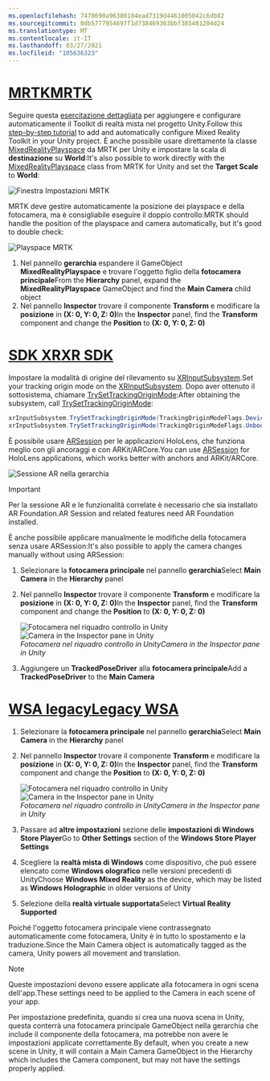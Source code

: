 ```yaml
---
ms.openlocfilehash: 7470690a96380184ead7319d4461005042c6db82
ms.sourcegitcommit: 0db5777954697f1d738469363bbf385481204d24
ms.translationtype: MT
ms.contentlocale: it-IT
ms.lasthandoff: 03/27/2021
ms.locfileid: "105636323"
---
```

# <a name="mrtk"></a>[<span data-ttu-id="99f74-101">MRTK</span><span class="sxs-lookup"><span data-stu-id="99f74-101">MRTK</span></span>](#tab/mrtk)
<!-- NEVER CHANGE THE ABOVE LINE! -->

<span data-ttu-id="99f74-102">Seguire questa [esercitazione dettagliata](../../tutorials/mr-learning-base-01.md) per aggiungere e configurare automaticamente il Toolkit di realtà mista nel progetto Unity.</span><span class="sxs-lookup"><span data-stu-id="99f74-102">Follow this [step-by-step tutorial](../../tutorials/mr-learning-base-01.md) to add and automatically configure Mixed Reality Toolkit in your Unity project.</span></span> <span data-ttu-id="99f74-103">È anche possibile usare direttamente la classe [MixedRealityPlayspace](https://docs.microsoft.com/dotnet/api/microsoft.mixedreality.toolkit.mixedrealityplayspace) da MRTK per Unity e impostare la scala di **destinazione** su **World**:</span><span class="sxs-lookup"><span data-stu-id="99f74-103">It's also possible to work directly with the [MixedRealityPlayspace](https://docs.microsoft.com/dotnet/api/microsoft.mixedreality.toolkit.mixedrealityplayspace) class from MRTK for Unity and set the **Target Scale** to **World**:</span></span>

![Finestra Impostazioni MRTK](../../images/mrtk-target-scale.png)

<span data-ttu-id="99f74-105">MRTK deve gestire automaticamente la posizione dei playspace e della fotocamera, ma è consigliabile eseguire il doppio controllo:</span><span class="sxs-lookup"><span data-stu-id="99f74-105">MRTK should handle the position of the playspace and camera automatically, but it's good to double check:</span></span>

![Playspace MRTK](../../images/mrtk-playspace.png)

1. <span data-ttu-id="99f74-107">Nel pannello **gerarchia** espandere il GameObject **MixedRealityPlayspace** e trovare l'oggetto figlio della **fotocamera principale**</span><span class="sxs-lookup"><span data-stu-id="99f74-107">From the **Hierarchy** panel, expand the **MixedRealityPlayspace** GameObject and find the **Main Camera** child object</span></span>
2. <span data-ttu-id="99f74-108">Nel pannello **Inspector** trovare il componente **Transform** e modificare la **posizione** in **(X: 0, Y: 0, Z: 0)**</span><span class="sxs-lookup"><span data-stu-id="99f74-108">In the **Inspector** panel, find the **Transform** component and change the **Position** to **(X: 0, Y: 0, Z: 0)**</span></span>

# <a name="xr-sdk"></a>[<span data-ttu-id="99f74-109">SDK XR</span><span class="sxs-lookup"><span data-stu-id="99f74-109">XR SDK</span></span>](#tab/xr)
<!-- NEVER CHANGE THE ABOVE LINE! -->

<span data-ttu-id="99f74-110">Impostare la modalità di origine del rilevamento su [XRInputSubsystem](https://docs.unity3d.com/Documentation/ScriptReference/XR.XRInputSubsystem.html).</span><span class="sxs-lookup"><span data-stu-id="99f74-110">Set your tracking origin mode on the [XRInputSubsystem](https://docs.unity3d.com/Documentation/ScriptReference/XR.XRInputSubsystem.html).</span></span> <span data-ttu-id="99f74-111">Dopo aver ottenuto il sottosistema, chiamare [TrySetTrackingOriginMode](https://docs.unity3d.com/Documentation/ScriptReference/XR.XRInputSubsystem.TrySetTrackingOriginMode.html):</span><span class="sxs-lookup"><span data-stu-id="99f74-111">After obtaining the subsystem, call [TrySetTrackingOriginMode](https://docs.unity3d.com/Documentation/ScriptReference/XR.XRInputSubsystem.TrySetTrackingOriginMode.html):</span></span>

```cs
xrInputSubsystem.TrySetTrackingOriginMode(TrackingOriginModeFlags.Device);
xrInputSubsystem.TrySetTrackingOriginMode(TrackingOriginModeFlags.Unbounded); // Recommendation for OpenXR
```

<span data-ttu-id="99f74-112">È possibile usare [ARSession](https://docs.unity3d.com/Packages/com.unity.xr.arfoundation@2.1/manual/index.html#installing-ar-foundation) per le applicazioni HoloLens, che funziona meglio con gli ancoraggi e con ARKit/ARCore.</span><span class="sxs-lookup"><span data-stu-id="99f74-112">You can use [ARSession](https://docs.unity3d.com/Packages/com.unity.xr.arfoundation@2.1/manual/index.html#installing-ar-foundation) for HoloLens applications, which works better with anchors and ARKit/ARCore.</span></span>

![Sessione AR nella gerarchia](../../images/xrsdk-arsession.png)

> [!IMPORTANT]
> <span data-ttu-id="99f74-114">Per la sessione AR e le funzionalità correlate è necessario che sia installato AR Foundation.</span><span class="sxs-lookup"><span data-stu-id="99f74-114">AR Session and related features need AR Foundation installed.</span></span>

<span data-ttu-id="99f74-115">È anche possibile applicare manualmente le modifiche della fotocamera senza usare ARSession:</span><span class="sxs-lookup"><span data-stu-id="99f74-115">It's also possible to apply the camera changes manually without using ARSession:</span></span>

1. <span data-ttu-id="99f74-116">Selezionare la **fotocamera principale** nel pannello **gerarchia**</span><span class="sxs-lookup"><span data-stu-id="99f74-116">Select **Main Camera** in the **Hierarchy** panel</span></span>
1. <span data-ttu-id="99f74-117">Nel pannello **Inspector** trovare il componente **Transform** e modificare la **posizione** in **(X: 0, Y: 0, Z: 0)**</span><span class="sxs-lookup"><span data-stu-id="99f74-117">In the **Inspector** panel, find the **Transform** component and change the **Position** to **(X: 0, Y: 0, Z: 0)**</span></span>

   <span data-ttu-id="99f74-118">![Fotocamera nel riquadro controllo in Unity](../../images/maincamera-350px.png)</span><span class="sxs-lookup"><span data-stu-id="99f74-118">![Camera in the Inspector pane in Unity](../../images/maincamera-350px.png)</span></span>  
   <span data-ttu-id="99f74-119">*Fotocamera nel riquadro controllo in Unity*</span><span class="sxs-lookup"><span data-stu-id="99f74-119">*Camera in the Inspector pane in Unity*</span></span>

1. <span data-ttu-id="99f74-120">Aggiungere un **TrackedPoseDriver** alla **fotocamera principale**</span><span class="sxs-lookup"><span data-stu-id="99f74-120">Add a **TrackedPoseDriver** to the **Main Camera**</span></span>

# <a name="legacy-wsa"></a>[<span data-ttu-id="99f74-121">WSA legacy</span><span class="sxs-lookup"><span data-stu-id="99f74-121">Legacy WSA</span></span>](#tab/wsa)
<!-- NEVER CHANGE THE ABOVE LINE! -->

1. <span data-ttu-id="99f74-122">Selezionare la **fotocamera principale** nel pannello **gerarchia**</span><span class="sxs-lookup"><span data-stu-id="99f74-122">Select **Main Camera** in the **Hierarchy** panel</span></span>
1. <span data-ttu-id="99f74-123">Nel pannello **Inspector** trovare il componente **Transform** e modificare la **posizione** in **(X: 0, Y: 0, Z: 0)**</span><span class="sxs-lookup"><span data-stu-id="99f74-123">In the **Inspector** panel, find the **Transform** component and change the **Position** to **(X: 0, Y: 0, Z: 0)**</span></span>

   <span data-ttu-id="99f74-124">![Fotocamera nel riquadro controllo in Unity](../../images/maincamera-350px.png)</span><span class="sxs-lookup"><span data-stu-id="99f74-124">![Camera in the Inspector pane in Unity](../../images/maincamera-350px.png)</span></span>  
   <span data-ttu-id="99f74-125">*Fotocamera nel riquadro controllo in Unity*</span><span class="sxs-lookup"><span data-stu-id="99f74-125">*Camera in the Inspector pane in Unity*</span></span>

1. <span data-ttu-id="99f74-126">Passare ad **altre impostazioni** sezione delle **impostazioni di Windows Store Player**</span><span class="sxs-lookup"><span data-stu-id="99f74-126">Go to **Other Settings** section of the **Windows Store Player Settings**</span></span>
1. <span data-ttu-id="99f74-127">Scegliere la **realtà mista di Windows** come dispositivo, che può essere elencato come **Windows olografico** nelle versioni precedenti di Unity</span><span class="sxs-lookup"><span data-stu-id="99f74-127">Choose **Windows Mixed Reality** as the device, which may be listed as **Windows Holographic** in older versions of Unity</span></span>
1. <span data-ttu-id="99f74-128">Selezione della **realtà virtuale supportata**</span><span class="sxs-lookup"><span data-stu-id="99f74-128">Select **Virtual Reality Supported**</span></span>

<span data-ttu-id="99f74-129">Poiché l'oggetto fotocamera principale viene contrassegnato automaticamente come fotocamera, Unity è in tutto lo spostamento e la traduzione.</span><span class="sxs-lookup"><span data-stu-id="99f74-129">Since the Main Camera object is automatically tagged as the camera, Unity powers all movement and translation.</span></span>

>[!NOTE]
><span data-ttu-id="99f74-130">Queste impostazioni devono essere applicate alla fotocamera in ogni scena dell'app.</span><span class="sxs-lookup"><span data-stu-id="99f74-130">These settings need to be applied to the Camera in each scene of your app.</span></span>
>
><span data-ttu-id="99f74-131">Per impostazione predefinita, quando si crea una nuova scena in Unity, questa conterrà una fotocamera principale GameObject nella gerarchia che include il componente della fotocamera, ma potrebbe non avere le impostazioni applicate correttamente.</span><span class="sxs-lookup"><span data-stu-id="99f74-131">By default, when you create a new scene in Unity, it will contain a Main Camera GameObject in the Hierarchy which includes the Camera component, but may not have the settings properly applied.</span></span>